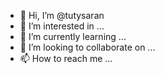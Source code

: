 - 👋 Hi, I’m @tutysaran
- 👀 I’m interested in ...
- 🌱 I’m currently learning ...
- 💞️ I’m looking to collaborate on ...
- 📫 How to reach me ...

<!---
tutysaran/tutysaran is a ✨ special ✨ repository because its `README.md` (this file) appears on your GitHub profile.
You can click the Preview link to take a look at your changes.
--->
